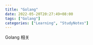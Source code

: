 ```yaml
---
title: "Golang"
date: 2022-05-20T20:27:49+08:00
tags: ["Golang"]
categories: ["Learning", "StudyNotes"]
---
```


Golang 相关
